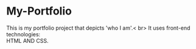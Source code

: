# My-Portfolio
This is my portfolio project that depicts 'who I am'.< br>
It uses front-end technologies:<br>
HTML AND CSS.
